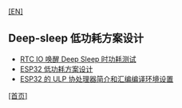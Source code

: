 [[EN]](readme_en.md) 

## Deep-sleep 低功耗方案设计

* [RTC IO 唤醒 Deep Sleep 时功耗测试](deep-sleep_current_test_cn.md)
* [ESP32 低功耗方案设计](esp32_lowpower_solution_cn.md)
* [ESP32 的 ULP 协处理器简介和汇编编译环境设置](esp32_ulp_co-processor_and_assembly_environment_setup_cn.md)

[[首页]](../readme_en.md)